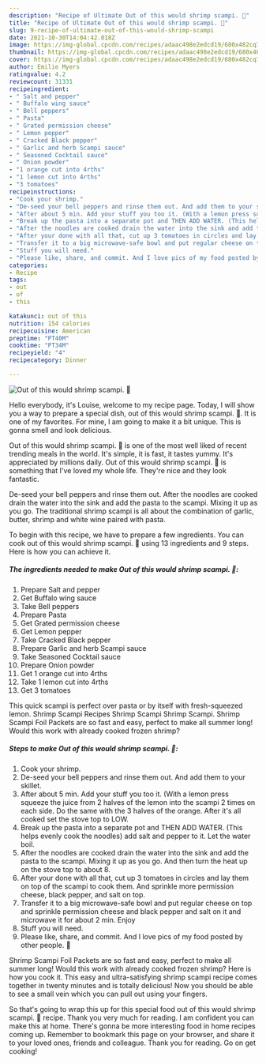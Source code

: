 ```yaml
---
description: "Recipe of Ultimate Out of this would shrimp scampi. 🙂"
title: "Recipe of Ultimate Out of this would shrimp scampi. 🙂"
slug: 9-recipe-of-ultimate-out-of-this-would-shrimp-scampi
date: 2021-10-30T14:04:42.018Z
image: https://img-global.cpcdn.com/recipes/adaac498e2edcd19/680x482cq70/out-of-this-would-shrimp-scampi-recipe-main-photo.jpg
thumbnail: https://img-global.cpcdn.com/recipes/adaac498e2edcd19/680x482cq70/out-of-this-would-shrimp-scampi-recipe-main-photo.jpg
cover: https://img-global.cpcdn.com/recipes/adaac498e2edcd19/680x482cq70/out-of-this-would-shrimp-scampi-recipe-main-photo.jpg
author: Emilie Myers
ratingvalue: 4.2
reviewcount: 31331
recipeingredient:
- " Salt and pepper"
- " Buffalo wing sauce"
- " Bell peppers"
- " Pasta"
- " Grated permission cheese"
- " Lemon pepper"
- " Cracked Black pepper"
- " Garlic and herb Scampi sauce"
- " Seasoned Cocktail sauce"
- " Onion powder"
- "1 orange cut into 4rths"
- "1 lemon cut into 4rths"
- "3 tomatoes"
recipeinstructions:
- "Cook your shrimp."
- "De-seed your bell peppers and rinse them out. And add them to your skillet."
- "After about 5 min. Add your stuff you too it. (With a lemon press squeeze the juice from 2 halves of the lemon into the scampi 2 times on each side. Do the same with the 3 halves of the orange. After it&#39;s all cooked set the stove top to LOW."
- "Break up the pasta into a separate pot and THEN ADD WATER. (This helps evenly cook the noodles) add salt and pepper to it. Let the water boil."
- "After the noodles are cooked drain the water into the sink and add the pasta to the scampi. Mixing it up as you go. And then turn the heat up on the stove top to about 8."
- "After your done with all that, cut up 3 tomatoes in circles and lay them on top of the scampi to cook them. And sprinkle more permission cheese, black pepper, and salt on top."
- "Transfer it to a big microwave-safe bowl and put regular cheese on top and sprinkle permission cheese and black pepper and salt on it and microwave it for about 2 min. Enjoy"
- "Stuff you will need."
- "Please like, share, and commit. And I love pics of my food posted by other people. 🙂"
categories:
- Recipe
tags:
- out
- of
- this

katakunci: out of this 
nutrition: 154 calories
recipecuisine: American
preptime: "PT40M"
cooktime: "PT34M"
recipeyield: "4"
recipecategory: Dinner

---
```



![Out of this would shrimp scampi. 🙂](https://img-global.cpcdn.com/recipes/adaac498e2edcd19/680x482cq70/out-of-this-would-shrimp-scampi-recipe-main-photo.jpg)

Hello everybody, it's Louise, welcome to my recipe page. Today, I will show you a way to prepare a special dish, out of this would shrimp scampi. 🙂. It is one of my favorites. For mine, I am going to make it a bit unique. This is gonna smell and look delicious.

Out of this would shrimp scampi. 🙂 is one of the most well liked of recent trending meals in the world. It's simple, it is fast, it tastes yummy. It's appreciated by millions daily. Out of this would shrimp scampi. 🙂 is something that I've loved my whole life. They're nice and they look fantastic.

De-seed your bell peppers and rinse them out. After the noodles are cooked drain the water into the sink and add the pasta to the scampi. Mixing it up as you go. The traditional shrimp scampi is all about the combination of garlic, butter, shrimp and white wine paired with pasta.


To begin with this recipe, we have to prepare a few ingredients. You can cook out of this would shrimp scampi. 🙂 using 13 ingredients and 9 steps. Here is how you can achieve it.

<!--inarticleads1-->

##### The ingredients needed to make Out of this would shrimp scampi. 🙂:

1. Prepare  Salt and pepper
1. Get  Buffalo wing sauce
1. Take  Bell peppers
1. Prepare  Pasta
1. Get  Grated permission cheese
1. Get  Lemon pepper
1. Take  Cracked Black pepper
1. Prepare  Garlic and herb Scampi sauce
1. Take  Seasoned Cocktail sauce
1. Prepare  Onion powder
1. Get 1 orange cut into 4rths
1. Take 1 lemon cut into 4rths
1. Get 3 tomatoes


This quick scampi is perfect over pasta or by itself with fresh-squeezed lemon. Shrimp Scampi Recipes Shrimp Scampi Shrimp Scampi. Shrimp Scampi Foil Packets are so fast and easy, perfect to make all summer long! Would this work with already cooked frozen shrimp? 

<!--inarticleads2-->

##### Steps to make Out of this would shrimp scampi. 🙂:

1. Cook your shrimp.
1. De-seed your bell peppers and rinse them out. And add them to your skillet.
1. After about 5 min. Add your stuff you too it. (With a lemon press squeeze the juice from 2 halves of the lemon into the scampi 2 times on each side. Do the same with the 3 halves of the orange. After it&#39;s all cooked set the stove top to LOW.
1. Break up the pasta into a separate pot and THEN ADD WATER. (This helps evenly cook the noodles) add salt and pepper to it. Let the water boil.
1. After the noodles are cooked drain the water into the sink and add the pasta to the scampi. Mixing it up as you go. And then turn the heat up on the stove top to about 8.
1. After your done with all that, cut up 3 tomatoes in circles and lay them on top of the scampi to cook them. And sprinkle more permission cheese, black pepper, and salt on top.
1. Transfer it to a big microwave-safe bowl and put regular cheese on top and sprinkle permission cheese and black pepper and salt on it and microwave it for about 2 min. Enjoy
1. Stuff you will need.
1. Please like, share, and commit. And I love pics of my food posted by other people. 🙂


Shrimp Scampi Foil Packets are so fast and easy, perfect to make all summer long! Would this work with already cooked frozen shrimp? Here is how you cook it. This easy and ultra-satisfying shrimp scampi recipe comes together in twenty minutes and is totally delicious! Now you should be able to see a small vein which you can pull out using your fingers. 

So that's going to wrap this up for this special food out of this would shrimp scampi. 🙂 recipe. Thank you very much for reading. I am confident you can make this at home. There's gonna be more interesting food in home recipes coming up. Remember to bookmark this page on your browser, and share it to your loved ones, friends and colleague. Thank you for reading. Go on get cooking!
